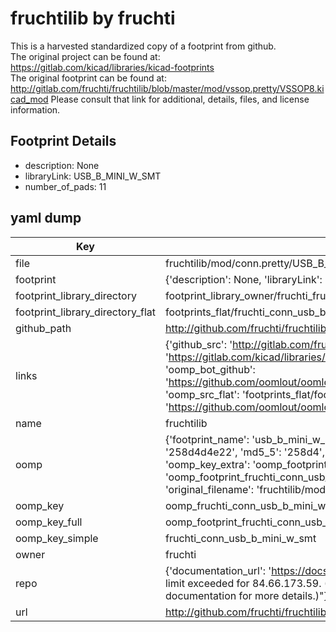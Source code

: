 # fruchtilib by fruchti  
This is a harvested standardized copy of a footprint from github.  
The original project can be found at:  
https://gitlab.com/kicad/libraries/kicad-footprints  
The original footprint can be found at:
http://gitlab.com/fruchti/fruchtilib/blob/master/mod/vssop.pretty/VSSOP8.kicad_mod
Please consult that link for additional, details, files, and license information.  
## Footprint Details
* description: None  
* libraryLink: USB_B_MINI_W_SMT  
* number_of_pads: 11  
## yaml dump  
| Key | Value |  
| --- | --- |  
| file | fruchtilib/mod/conn.pretty/USB_B_MINI_W_SMT.kicad_mod |  
| footprint | {'description': None, 'libraryLink': 'USB_B_MINI_W_SMT', 'number_of_pads': 11} |  
| footprint_library_directory | footprint_library_owner/fruchti_fruchtilib |  
| footprint_library_directory_flat | footprints_flat/fruchti_conn_usb_b_mini_w_smt/working |  
| github_path | http://github.com/fruchti/fruchtilib/blob/master/mod/conn.pretty/USB_B_MINI_W_SMT.kicad_mod |  
| links | {'github_src': 'http://gitlab.com/fruchti/fruchtilib/blob/master/mod/vssop.pretty/VSSOP8.kicad_mod', 'github_src_repo': 'https://gitlab.com/kicad/libraries/kicad-footprints', 'oomp_bot': 'footprints/fruchti_conn_usb_b_mini_w_smt/working', 'oomp_bot_github': 'https://github.com/oomlout/oomlout_oomp_footprint_bot/tree/main/footprints/fruchti_conn_usb_b_mini_w_smt/working', 'oomp_src_flat': 'footprints_flat/footprints_flat/fruchti_conn_usb_b_mini_w_smt/working', 'oomp_src_flat_github': 'https://github.com/oomlout/oomlout_oomp_footprint_src/tree/main/footprints_flat/fruchti_conn_usb_b_mini_w_smt/working'} |  
| name | fruchtilib |  
| oomp | {'footprint_name': 'usb_b_mini_w_smt', 'library_name': 'conn', 'md5': '258d4d4e22dc4f5aaee0921d155f26e8', 'md5_10': '258d4d4e22', 'md5_5': '258d4', 'md5_6': '258d4d', 'oomp_key': 'oomp_fruchti_conn_usb_b_mini_w_smt', 'oomp_key_extra': 'oomp_footprint_fruchti_conn_usb_b_mini_w_smt', 'oomp_key_full': 'oomp_footprint_fruchti_conn_usb_b_mini_w_smt_258d4d', 'oomp_key_simple': 'fruchti_conn_usb_b_mini_w_smt', 'original_filename': 'fruchtilib/mod/conn.pretty/USB_B_MINI_W_SMT.kicad_mod', 'owner_name': 'fruchti'} |  
| oomp_key | oomp_fruchti_conn_usb_b_mini_w_smt |  
| oomp_key_full | oomp_footprint_fruchti_conn_usb_b_mini_w_smt |  
| oomp_key_simple | fruchti_conn_usb_b_mini_w_smt |  
| owner | fruchti |  
| repo | {'documentation_url': 'https://docs.github.com/rest/overview/resources-in-the-rest-api#rate-limiting', 'message': "API rate limit exceeded for 84.66.173.59. (But here's the good news: Authenticated requests get a higher rate limit. Check out the documentation for more details.)"} |  
| url | http://github.com/fruchti/fruchtilib |  

